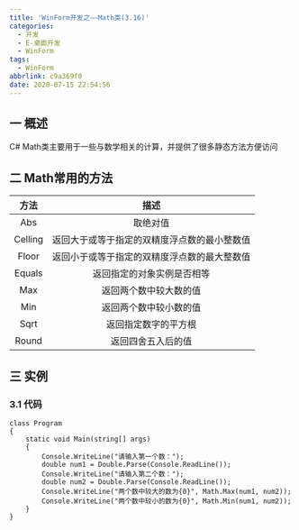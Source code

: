 ```yaml
---
title: 'WinForm开发之——Math类(3.16)'
categories:
  - 开发
  - E-桌面开发
  - WinForm
tags:
  - WinForm
abbrlink: c9a369f0
date: 2020-07-15 22:54:56
---
```

## 一 概述

C# Math类主要用于一些与数学相关的计算，并提供了很多静态方法方便访问

<!--more-->

## 二 Math常用的方法

|  方法   |                     描述                     |
| :-----: | :------------------------------------------: |
|   Abs   |                   取绝对值                   |
| Celling | 返回大于或等于指定的双精度浮点数的最小整数值 |
|  Floor  | 返回小于或等于指定的双精度浮点数的最大整数值 |
| Equals  |          返回指定的对象实例是否相等          |
|   Max   |            返回两个数中较大数的值            |
|   Min   |            返回两个数中较小数的值            |
|  Sqrt   |             返回指定数字的平方根             |
|  Round  |              返回四舍五入后的值              |

## 三 实例

### 3.1 代码

```
class Program
{
    static void Main(string[] args)
    {
        Console.WriteLine("请输入第一个数：");
        double num1 = Double.Parse(Console.ReadLine());
        Console.WriteLine("请输入第二个数：");
        double num2 = Double.Parse(Console.ReadLine());
        Console.WriteLine("两个数中较大的数为{0}", Math.Max(num1, num2));
        Console.WriteLine("两个数中较小的数为{0}", Math.Min(num1, num2));
    }
}
```

